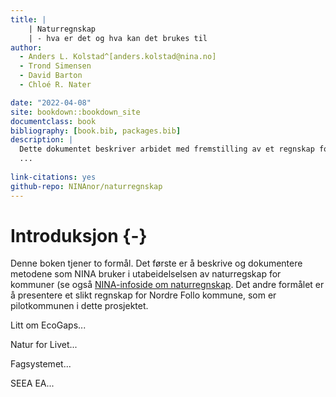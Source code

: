 ```yaml
--- 
title: |
    | Naturregnskap 
    | - hva er det og hva kan det brukes til
author: 
  - Anders L. Kolstad^[anders.kolstad@nina.no]
  - Trond Simensen
  - David Barton
  - Chloé R. Nater

date: "2022-04-08"
site: bookdown::bookdown_site
documentclass: book
bibliography: [book.bib, packages.bib]
description: |
  Dette dokumentet beskriver arbidet med fremstilling av et regnskap for økologsik tilstand i Nordre Follo kommune, anno 2022.
  ...
  
link-citations: yes
github-repo: NINAnor/naturregnskap
---
```


# Introduksjon {-}
  
Denne boken tjener to formål.
Det første er å beskrive og dokumentere metodene som NINA bruker i utabeidelselsen av naturregskap for kommuner (se også [NINA-infoside om naturregnskap](https://www.nina.no/B%C3%A6rekraftig-samfunn/Naturregnskap).
Det andre formålet er å presentere et slikt regnskap for Nordre Follo kommune, som er pilotkommunen i dette prosjektet.

Litt om EcoGaps...

Natur for Livet...

Fagsystemet...

SEEA EA...



 







